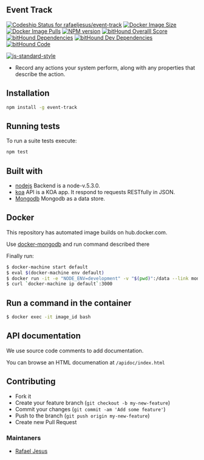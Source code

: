 ## Event Track

[![Codeship Status for rafaeljesus/event-track](https://codeship.com/projects/db5dd500-78d8-0133-a2b7-4ab273700aba/status?branch=master)](https://codeship.com/projects/118624)
[![Docker Image Size](https://img.shields.io/imagelayers/image-size/rafaeljesus/event-track/latest.svg)](https://hub.docker.com/r/rafaeljesus/event-track/)
[![Docker Image Pulls](https://img.shields.io/docker/pulls/rafaeljesus/event-track.svg)](https://hub.docker.com/r/rafaeljesus/event-track/)
[![NPM version](http://img.shields.io/npm/v/event-track.svg)](https://www.npmjs.org/package/event-track)
[![bitHound Overalll Score](https://www.bithound.io/github/rafaeljesus/event-track/badges/score.svg)](https://www.bithound.io/github/rafaeljesus/event-track)
[![bitHound Dependencies](https://www.bithound.io/github/rafaeljesus/event-track/badges/dependencies.svg)](https://www.bithound.io/github/rafaeljesus/event-track/master/dependencies/npm)
[![bitHound Dev Dependencies](https://www.bithound.io/github/rafaeljesus/event-track/badges/devDependencies.svg)](https://www.bithound.io/github/rafaeljesus/event-track/master/dependencies/npm)
[![bitHound Code](https://www.bithound.io/github/rafaeljesus/event-track/badges/code.svg)](https://www.bithound.io/github/rafaeljesus/event-track)

[![js-standard-style](https://cdn.rawgit.com/feross/standard/master/badge.svg)](https://github.com/rafaeljesus/event-track)

* Record any actions your system perform, along with any properties that describe the action.

## Installation
```bash
npm install -g event-track
```

## Running tests
To run a suite tests execute:
```bash
npm test
```

## Built with
- [nodejs](https://https://nodejs.org) Backend is a node-v.5.3.0.
- [koa](http://koajs.com) API is a KOA app. It respond to requests RESTfully in JSON.
- [Mongodb](https://www.mongodb.com) Mongodb as a data store.

## Docker
This repository has automated image builds on hub.docker.com.

Use [docker-mongodb](https://github.com/rafaeljesus/docker-mongodb) and run command described there

Finally  run:
```bash
$ docker-machine start default
$ eval $(docker-machine env default)
$ docker run -it -e "NODE_ENV=development" -v "$(pwd)":/data --link mongo:mongo -w /data -p 3000:3000 rafaeljesus/event-track
$ curl `docker-machine ip default`:3000
```

## Run a command in the container
```bash
$ docker exec -it image_id bash
```

## API documentation
We use source code comments to add documentation.

You can browse an HTML documenation at `/apidoc/index.html`

## Contributing
- Fork it
- Create your feature branch (`git checkout -b my-new-feature`)
- Commit your changes (`git commit -am 'Add some feature'`)
- Push to the branch (`git push origin my-new-feature`)
- Create new Pull Request

### Maintaners

* [Rafael Jesus](https://github.com/rafaeljesus)
